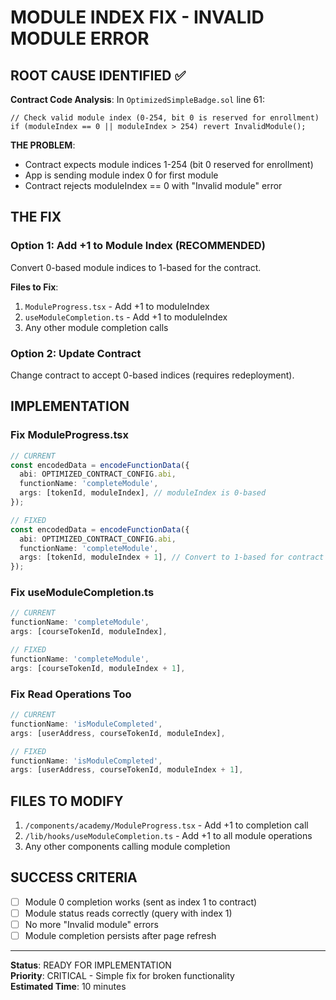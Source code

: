 # MODULE INDEX FIX - INVALID MODULE ERROR

## ROOT CAUSE IDENTIFIED ✅

**Contract Code Analysis**: In `OptimizedSimpleBadge.sol` line 61:

```solidity
// Check valid module index (0-254, bit 0 is reserved for enrollment)  
if (moduleIndex == 0 || moduleIndex > 254) revert InvalidModule();
```

**THE PROBLEM**: 
- Contract expects module indices 1-254 (bit 0 reserved for enrollment)
- App is sending module index 0 for first module
- Contract rejects moduleIndex == 0 with "Invalid module" error

## THE FIX

### Option 1: Add +1 to Module Index (RECOMMENDED)
Convert 0-based module indices to 1-based for the contract.

**Files to Fix**:
1. `ModuleProgress.tsx` - Add +1 to moduleIndex
2. `useModuleCompletion.ts` - Add +1 to moduleIndex  
3. Any other module completion calls

### Option 2: Update Contract
Change contract to accept 0-based indices (requires redeployment).

## IMPLEMENTATION

### Fix ModuleProgress.tsx
```typescript
// CURRENT
const encodedData = encodeFunctionData({
  abi: OPTIMIZED_CONTRACT_CONFIG.abi,
  functionName: 'completeModule',
  args: [tokenId, moduleIndex], // moduleIndex is 0-based
});

// FIXED  
const encodedData = encodeFunctionData({
  abi: OPTIMIZED_CONTRACT_CONFIG.abi,
  functionName: 'completeModule',
  args: [tokenId, moduleIndex + 1], // Convert to 1-based for contract
});
```

### Fix useModuleCompletion.ts
```typescript
// CURRENT
functionName: 'completeModule',
args: [courseTokenId, moduleIndex],

// FIXED
functionName: 'completeModule', 
args: [courseTokenId, moduleIndex + 1],
```

### Fix Read Operations Too
```typescript
// CURRENT
functionName: 'isModuleCompleted',
args: [userAddress, courseTokenId, moduleIndex],

// FIXED
functionName: 'isModuleCompleted',
args: [userAddress, courseTokenId, moduleIndex + 1],
```

## FILES TO MODIFY

1. `/components/academy/ModuleProgress.tsx` - Add +1 to completion call
2. `/lib/hooks/useModuleCompletion.ts` - Add +1 to all module operations
3. Any other components calling module completion

## SUCCESS CRITERIA

- [ ] Module 0 completion works (sent as index 1 to contract)
- [ ] Module status reads correctly (query with index 1)  
- [ ] No more "Invalid module" errors
- [ ] Module completion persists after page refresh

---

**Status**: READY FOR IMPLEMENTATION  
**Priority**: CRITICAL - Simple fix for broken functionality  
**Estimated Time**: 10 minutes